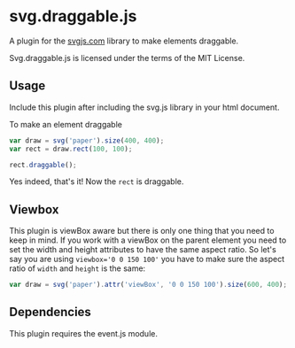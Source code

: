 # svg.draggable.js

A plugin for the [svgjs.com](http://svgjs.com) library to make elements draggable.

Svg.draggable.js is licensed under the terms of the MIT License.

## Usage
Include this plugin after including the svg.js library in your html document.

To make an element draggable

```javascript
var draw = svg('paper').size(400, 400);
var rect = draw.rect(100, 100);

rect.draggable();
```

Yes indeed, that's it! Now the `rect` is draggable.

## Viewbox
This plugin is viewBox aware but there is only one thing that you need to keep in mind. If you work with a viewBox on the parent element you need to set the width and height attributes to have the same aspect ratio. So let's say you are using `viewbox='0 0 150 100'` you have to make sure the aspect ratio of `width` and `height` is the same:

```javascript
var draw = svg('paper').attr('viewBox', '0 0 150 100').size(600, 400);
```


## Dependencies
This plugin requires the event.js module.